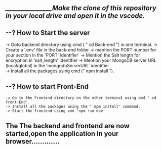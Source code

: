 *_____________________________________________Make the clone of this repository in your local drive and open it in the vscode.______________________________*
------------


 --? How to Start the server 
-
  -> Goto backend directory using cmd ( " cd Back-end ") in one terminal.
  -> Create a '.env' file in the back-end folder
  -> mention the PORT number for your section in the 'PORT' identifier'
  -> Mention the Salt length for encryption in 'salt_length' identifier
  -> Mention your MongoDB server URL (local/global) in the 'mongodbServerURL' identifier          
-> Install all the packages using cmd (" npm install ").
 

--? How to start Front-End 
-- 
    -> Go to the Frontend directory on the other terminal using cmd ' cd Front-End'.
    -> Install all the packages using the ' npm install' command.
    -> Start the frontend using cmd 'npm run dev'


The The backend and frontend are now started,open the application in your browser.............
---------------------------------------------------------------------- 
